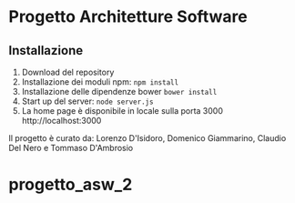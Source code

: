 # Progetto Architetture Software

## Installazione
1. Download del repository
2. Installazione dei moduli npm: `npm install`
3. Installazione delle dipendenze bower `bower install`
4. Start up del server: `node server.js`
5. La home page è disponibile in locale sulla porta 3000 http://localhost:3000

Il progetto è curato da: Lorenzo D'Isidoro, Domenico Giammarino, Claudio Del Nero e Tommaso D'Ambrosio
# progetto_asw_2
